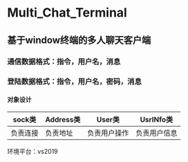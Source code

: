 # Multi_Chat_Terminal
## 基于window终端的多人聊天客户端

### 通信数据格式：指令，用户名，消息
### 登陆数据格式：指令，用户名，密码，消息

#### 对象设计
sock类|Address类|User类|UsrINfo类
----|----- | ------ | ----------
负责连接 | 负责地址 | 负责用户操作 | 负责用户信息

环境平台：vs2019


